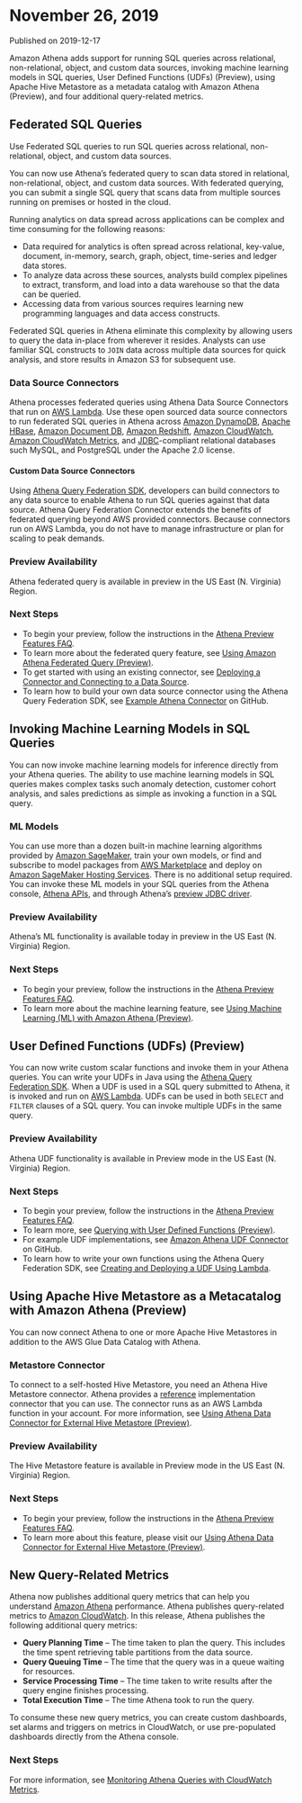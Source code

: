 # November 26, 2019<a name="release-note-2019-11-26"></a>

Published on 2019\-12\-17

Amazon Athena adds support for running SQL queries across relational, non\-relational, object, and custom data sources, invoking machine learning models in SQL queries, User Defined Functions \(UDFs\) \(Preview\), using Apache Hive Metastore as a metadata catalog with Amazon Athena \(Preview\), and four additional query\-related metrics\.

## Federated SQL Queries<a name="release-note-2019-11-26-federated"></a>

Use Federated SQL queries to run SQL queries across relational, non\-relational, object, and custom data sources\.

You can now use Athena’s federated query to scan data stored in relational, non\-relational, object, and custom data sources\. With federated querying, you can submit a single SQL query that scans data from multiple sources running on premises or hosted in the cloud\.

Running analytics on data spread across applications can be complex and time consuming for the following reasons:
+ Data required for analytics is often spread across relational, key\-value, document, in\-memory, search, graph, object, time\-series and ledger data stores\.
+ To analyze data across these sources, analysts build complex pipelines to extract, transform, and load into a data warehouse so that the data can be queried\.
+ Accessing data from various sources requires learning new programming languages and data access constructs\.

Federated SQL queries in Athena eliminate this complexity by allowing users to query the data in\-place from wherever it resides\. Analysts can use familiar SQL constructs to `JOIN` data across multiple data sources for quick analysis, and store results in Amazon S3 for subsequent use\.

### Data Source Connectors<a name="release-note-2019-11-26-federated-connectors"></a>

Athena processes federated queries using Athena Data Source Connectors that run on [AWS Lambda](https://aws.amazon.com/lambda/)\. Use these open sourced data source connectors to run federated SQL queries in Athena across [Amazon DynamoDB](https://console.aws.amazon.com/lambda/home#/create/app?applicationId=arn:aws:serverlessrepo:us-east-1:292517598671:applications/AthenaDynamoDBConnector), [Apache HBase](https://console.aws.amazon.com/lambda/home#/create/app?applicationId=arn:aws:serverlessrepo:us-east-1:292517598671:applications/AthenaHBaseConnector), [Amazon Document DB](https://console.aws.amazon.com/lambda/home#/create/app?applicationId=arn:aws:serverlessrepo:us-east-1:292517598671:applications/AthenaDocumentDBConnector), [Amazon Redshift](https://console.aws.amazon.com/lambda/home#/create/app?applicationId=arn:aws:serverlessrepo:us-east-1:292517598671:applications/AthenaJdbcConnector), [Amazon CloudWatch](https://console.aws.amazon.com/lambda/home#/create/app?applicationId=arn:aws:serverlessrepo:us-east-1:292517598671:applications/AthenaCloudwatchConnector), [Amazon CloudWatch Metrics](https://console.aws.amazon.com/lambda/home#/create/app?applicationId=arn:aws:serverlessrepo:us-east-1:292517598671:applications/AthenaCloudwatchMetricsConnector), and [JDBC](https://console.aws.amazon.com/lambda/home?region=us-east-1#/create/app?applicationId=arn:aws:serverlessrepo:us-east-1:292517598671:applications/AthenaJdbcConnector)\-compliant relational databases such MySQL, and PostgreSQL under the Apache 2\.0 license\.

#### Custom Data Source Connectors<a name="release-note-2019-11-26-federated-connectors-custom"></a>

Using [Athena Query Federation SDK](https://github.com/awslabs/aws-athena-query-federation/releases), developers can build connectors to any data source to enable Athena to run SQL queries against that data source\. Athena Query Federation Connector extends the benefits of federated querying beyond AWS provided connectors\. Because connectors run on AWS Lambda, you do not have to manage infrastructure or plan for scaling to peak demands\.

### Preview Availability<a name="release-note-2019-11-26-federated-availability"></a>

Athena federated query is available in preview in the US East \(N\. Virginia\) Region\.

### Next Steps<a name="release-note-2019-11-26-federated-next-steps"></a>
+ To begin your preview, follow the instructions in the [Athena Preview Features FAQ](https://aws.amazon.com/athena/faqs/#Preview_features)\.
+ To learn more about the federated query feature, see [Using Amazon Athena Federated Query \(Preview\)](https://docs.aws.amazon.com/athena/latest/ug/connect-to-a-data-source.html)\.
+ To get started with using an existing connector, see [Deploying a Connector and Connecting to a Data Source](http://docs.aws.amazon.com/athena/latest/ug/connect-to-a-data-source-lambda.html)\.
+ To learn how to build your own data source connector using the Athena Query Federation SDK, see [Example Athena Connector](https://github.com/awslabs/aws-athena-query-federation/tree/master/athena-example) on GitHub\.

## Invoking Machine Learning Models in SQL Queries<a name="release-note-2019-11-26-machine-learning"></a>

You can now invoke machine learning models for inference directly from your Athena queries\. The ability to use machine learning models in SQL queries makes complex tasks such anomaly detection, customer cohort analysis, and sales predictions as simple as invoking a function in a SQL query\.

### ML Models<a name="release-note-2019-11-26-machine-learning-models"></a>

You can use more than a dozen built\-in machine learning algorithms provided by [Amazon SageMaker](https://aws.amazon.com/sagemaker/), train your own models, or find and subscribe to model packages from [AWS Marketplace](https://aws.amazon.com/marketplace/) and deploy on [Amazon SageMaker Hosting Services](https://docs.aws.amazon.com/sagemaker/latest/dg/how-it-works-hosting.html)\. There is no additional setup required\. You can invoke these ML models in your SQL queries from the Athena console, [Athena APIs](https://docs.aws.amazon.com/athena/latest/APIReference/Welcome.html), and through Athena’s [preview JDBC driver](https://docs.aws.amazon.com/athena/latest/ug/connect-with-jdbc.html)\.

### Preview Availability<a name="release-note-2019-11-26-machine-learning-availability"></a>

Athena’s ML functionality is available today in preview in the US East \(N\. Virginia\) Region\.

### Next Steps<a name="release-note-2019-11-26-machine-learning-next-steps"></a>
+ To begin your preview, follow the instructions in the [Athena Preview Features FAQ](https://aws.amazon.com/athena/faqs/#Preview_features)\.
+ To learn more about the machine learning feature, see [Using Machine Learning \(ML\) with Amazon Athena \(Preview\)](https://docs.aws.amazon.com/athena/latest/ug/querying-mlmodel.html)\.

## User Defined Functions \(UDFs\) \(Preview\)<a name="release-note-2019-11-26-user-defined-functions"></a>

You can now write custom scalar functions and invoke them in your Athena queries\. You can write your UDFs in Java using the [Athena Query Federation SDK](https://github.com/awslabs/aws-athena-query-federation/releases)\. When a UDF is used in a SQL query submitted to Athena, it is invoked and run on [AWS Lambda](https://aws.amazon.com/lambda/)\. UDFs can be used in both `SELECT` and `FILTER` clauses of a SQL query\. You can invoke multiple UDFs in the same query\.

### Preview Availability<a name="release-note-2019-11-26-user-defined-functions-availability"></a>

Athena UDF functionality is available in Preview mode in the US East \(N\. Virginia\) Region\.

### Next Steps<a name="release-note-2019-11-26-user-defined-functions-next-steps"></a>
+ To begin your preview, follow the instructions in the [Athena Preview Features FAQ](https://aws.amazon.com/athena/faqs/#Preview_features)\.
+ To learn more, see [Querying with User Defined Functions \(Preview\)](https://docs.aws.amazon.com/athena/latest/ug/querying-udf.html)\.
+ For example UDF implementations, see [Amazon Athena UDF Connector](https://github.com/awslabs/aws-athena-query-federation/tree/master/athena-udfs) on GitHub\.
+ To learn how to write your own functions using the Athena Query Federation SDK, see [Creating and Deploying a UDF Using Lambda](https://docs.aws.amazon.com/athena/latest/ug/querying-udf.html#udf-creating-and-deploying)\.

## Using Apache Hive Metastore as a Metacatalog with Amazon Athena \(Preview\)<a name="release-note-2019-11-26-hive-metastore"></a>

You can now connect Athena to one or more Apache Hive Metastores in addition to the AWS Glue Data Catalog with Athena\.

### Metastore Connector<a name="release-note-2019-11-26-hive-metastore-connector"></a>

To connect to a self\-hosted Hive Metastore, you need an Athena Hive Metastore connector\. Athena provides a [reference](https://s3.console.aws.amazon.com/s3/buckets/athena-downloads/preview-only/?region=us-east-1&tab=overview) implementation connector that you can use\. The connector runs as an AWS Lambda function in your account\. For more information, see [Using Athena Data Connector for External Hive Metastore \(Preview\)](https://docs.aws.amazon.com/athena/latest/ug/connect-to-data-source-hive.html)\.

### Preview Availability<a name="release-note-2019-11-26-hive-metastore-availability"></a>

The Hive Metastore feature is available in Preview mode in the US East \(N\. Virginia\) Region\.

### Next Steps<a name="release-note-2019-11-26-hive-metastore-next-steps"></a>
+ To begin your preview, follow the instructions in the [Athena Preview Features FAQ](https://aws.amazon.com/athena/faqs/#Preview_features)\.
+ To learn more about this feature, please visit our [Using Athena Data Connector for External Hive Metastore \(Preview\)](https://docs.aws.amazon.com/athena/latest/ug/connect-to-data-source-hive.html)\.

## New Query\-Related Metrics<a name="release-note-2019-11-26-query-metrics"></a>

Athena now publishes additional query metrics that can help you understand [Amazon Athena](https://aws.amazon.com/athena/) performance\. Athena publishes query\-related metrics to [Amazon CloudWatch](https://aws.amazon.com/cloudwatch/)\. In this release, Athena publishes the following additional query metrics:
+ **Query Planning Time** – The time taken to plan the query\. This includes the time spent retrieving table partitions from the data source\.
+ **Query Queuing Time** – The time that the query was in a queue waiting for resources\.
+ **Service Processing Time** – The time taken to write results after the query engine finishes processing\.
+ **Total Execution Time** – The time Athena took to run the query\.

To consume these new query metrics, you can create custom dashboards, set alarms and triggers on metrics in CloudWatch, or use pre\-populated dashboards directly from the Athena console\. 

### Next Steps<a name="release-note-2019-11-26-query-metrics-next-steps"></a>

For more information, see [Monitoring Athena Queries with CloudWatch Metrics](https://docs.aws.amazon.com/athena/latest/ug/query-metrics-viewing.html)\.